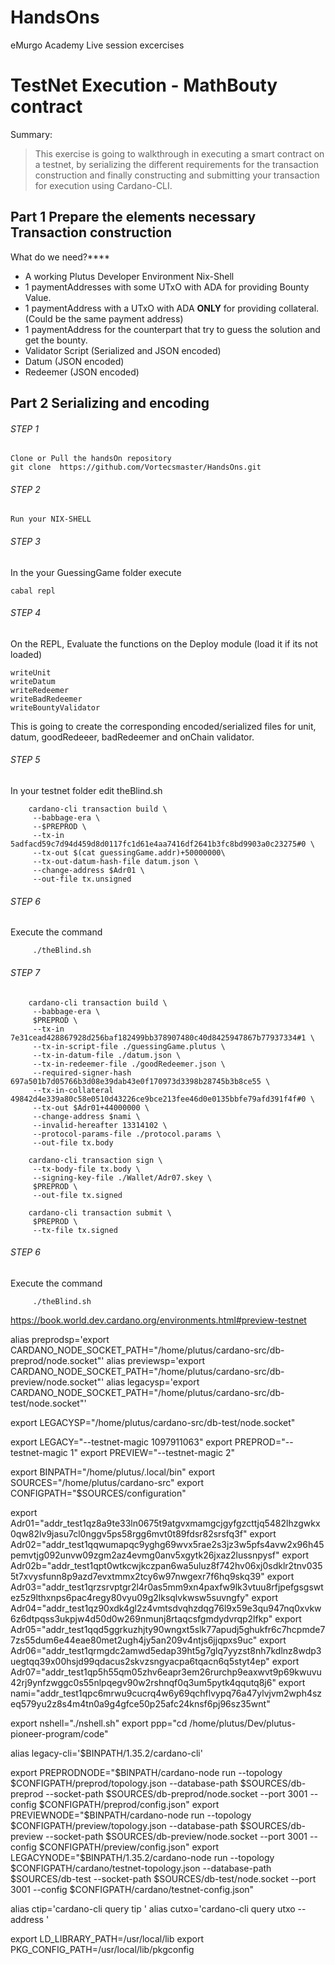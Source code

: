 # HandsOns
eMurgo Academy Live session excercises


# TestNet Execution - MathBouty contract

Summary:
> This exercise is going to walkthrough in executing a smart contract on a testnet, by serializing the different requirements for the transaction construction and finally constructing and submitting your transaction for execution using Cardano-CLI.

## Part 1 Prepare the elements necessary Transaction construction 

What do we need?****

* A working Plutus Developer Environment Nix-Shell
* 1 paymentAddresses with some UTxO with ADA for providing Bounty Value.
* 1 paymentAddress with a UTxO with ADA **ONLY** for providing collateral. (Could be the same payment address)
* 1 paymentAddress for the counterpart that try to guess the solution and get the bounty.
* Validator Script (Serialized and JSON encoded)
* Datum (JSON encoded)
* Redeemer (JSON encoded)


## Part 2 Serializing and encoding 

###### STEP 1
    Clone or Pull the handsOn repository
    git clone  https://github.com/Vortecsmaster/HandsOns.git


###### STEP 2
    Run your NIX-SHELL

###### STEP 3
In the your GuessingGame folder execute 

    cabal repl

###### STEP 4
On the REPL, Evaluate the functions on the Deploy module (load it if its not loaded)

    writeUnit
    writeDatum
    writeRedeemer
    writeBadRedeemer
    writeBountyValidator

This is going to create the corresponding encoded/serialized files for unit, datum, goodRedeeer, badRedeemer and onChain validator.

###### STEP 5 
In your testnet folder edit theBlind.sh
```
    cardano-cli transaction build \
     --babbage-era \
     --$PREPROD \
     --tx-in 5adfacd59c7d94d459d8d0117fc1d61e4aa7416df2641b3fc8bd9903a0c23275#0 \
     --tx-out $(cat guessingGame.addr)+50000000\
     --tx-out-datum-hash-file datum.json \
     --change-address $Adr01 \
     --out-file tx.unsigned
```

###### STEP 6
Execute the command
```  
     ./theBlind.sh
``` 

###### STEP 7
```
    cardano-cli transaction build \
     --babbage-era \
     $PREPROD \
     --tx-in 7e31cead428867928d256baf182499bb378907480c40d8425947867b77937334#1 \
     --tx-in-script-file ./guessingGame.plutus \
     --tx-in-datum-file ./datum.json \
     --tx-in-redeemer-file ./goodRedeemer.json \
     --required-signer-hash 697a501b7d05766b3d08e39dab43e0f170973d3398b28745b3b8ce55 \
     --tx-in-collateral 49842d4e339a80c58e0510d43226ce9bce213fee46d0e0135bbfe79afd391f4f#0 \
     --tx-out $Adr01+44000000 \
     --change-address $nami \
     --invalid-hereafter 13314102 \
     --protocol-params-file ./protocol.params \
     --out-file tx.body

    cardano-cli transaction sign \
     --tx-body-file tx.body \
     --signing-key-file ./Wallet/Adr07.skey \
     $PREPROD \
     --out-file tx.signed

    cardano-cli transaction submit \
     $PREPROD \
     --tx-file tx.signed
``` 

###### STEP 6
Execute the command
``` 
     ./theBlind.sh
``` 

https://book.world.dev.cardano.org/environments.html#preview-testnet

alias preprodsp='export CARDANO_NODE_SOCKET_PATH="/home/plutus/cardano-src/db-preprod/node.socket"'
alias previewsp='export CARDANO_NODE_SOCKET_PATH="/home/plutus/cardano-src/db-preview/node.socket"'
alias legacysp='export CARDANO_NODE_SOCKET_PATH="/home/plutus/cardano-src/db-test/node.socket"'

export LEGACYSP="/home/plutus/cardano-src/db-test/node.socket"

export LEGACY="--testnet-magic 1097911063"
export PREPROD="--testnet-magic 1"
export PREVIEW="--testnet-magic 2"

export BINPATH="/home/plutus/.local/bin"
export SOURCES="/home/plutus/cardano-src"
export CONFIGPATH="$SOURCES/configuration"

export Adr01="addr_test1qz8a9te33ln0675t9atgvxmamgcjgyfgzcttjq5482lhzgwkx0qw82lv9jasu7cl0nggv5ps58rgg6mvt0t89fdsr82srsfq3f"
export Adr02="addr_test1qqwumapqc9yghg69wvx5rae2s3jz3w5pfs4avw2x96h45pemvtjg092unvw09zgm2az4evmg0anv5xgytk26jxaz2lussnpysf"
export Adr02b="addr_test1qpt0wtkcwjkczpan6wa5uluz8f742hv06xj0sdklr2tnv0355t7xvysfunn8p9azd7evxtmmx2tcy6w97nwgexr7f6hq9skq39"
export Adr03="addr_test1qrzsrvptgr2l4r0as5mm9xn4paxfw9lk3vtuu8rfjpefgsgswtez5z9lthxnps6pac4regy80vyu09g2lksqlvkwsw5suvngfy"
export Adr04="addr_test1qz90xdk4gl2z4vmtsdvqhzdqg76l9x59e3qu947nq0xvkw6z6dtpqss3ukpjw4d50d0w269nmunj8rtaqcsfgmdydvrqp2lfkp"
export Adr05="addr_test1qqd5ggrkuzhjty90wngxt5slk77apudj5ghukfr6c7hcpmde77zs55dum6e44eae80met2ugh4jy5an209v4ntjs6jjqpxs9uc"
export Adr06="addr_test1qrmgdc2amwd5edap39ht5g7glq7yyzst8nh7kdlnz8wdp3uegtqq39x00hsjd99qdacus2skvzsngyacpa6tqacn6q5styt4ep"
export Adr07="addr_test1qp5h55qm05zhv6eapr3em26rurchp9eaxwvt9p69kwuvu42rj9ynfzwggc0s55nlpqegv90w2rshnqf0q3um5pytk4qqutq8j6"
export nami="addr_test1qpc6mrwu9cucrq4w6y69qchflvypq76a47ylvjvm2wph4szeq579yu2z8s4m4tn0a9g4gfce50p25afc24knsf6pj96sz35wnt"

export nshell="./nshell.sh"
export ppp="cd /home/plutus/Dev/plutus-pioneer-program/code"

alias legacy-cli='$BINPATH/1.35.2/cardano-cli'


export PREPRODNODE="$BINPATH/cardano-node run --topology $CONFIGPATH/preprod/topology.json  --database-path $SOURCES/db-preprod --socket-path $SOURCES/db-preprod/node.socket --port 3001 --config $CONFIGPATH/preprod/config.json"
export PREVIEWNODE="$BINPATH/cardano-node run --topology $CONFIGPATH/preview/topology.json  --database-path $SOURCES/db-preview --socket-path $SOURCES/db-preview/node.socket --port 3001 --config $CONFIGPATH/preview/config.json"
export LEGACYNODE="$BINPATH/1.35.2/cardano-node run --topology $CONFIGPATH/cardano/testnet-topology.json  --database-path $SOURCES/db-test --socket-path $SOURCES/db-test/node.socket --port 3001 --config $CONFIGPATH/cardano/testnet-config.json"

alias ctip='cardano-cli query tip '
alias cutxo='cardano-cli query utxo --address '

export LD_LIBRARY_PATH=/usr/local/lib
export PKG_CONFIG_PATH=/usr/local/lib/pkgconfig

